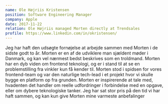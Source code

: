```yaml
---
name: Ole Højriis Kristensen
position: Software Engineering Manager
company: Apple
date: 2017-11-22
relation: Ole Højriis managed Morten directly at Trendsales
profile: https://www.linkedin.com/in/okristensen/
---
```


Jeg har haft den udsøgte fornøjelse at arbejde sammen med Morten i de sidste godt to år. Morten er en af de udviklere man sjældent møder i Danmark, og kan vel nærmest bedst beskrives som en troldmand. Morten har en dyb viden om frontend teknologi, og er i stand til at se en problemstilling fra vinkler kun få kender til. Morten stod i spidsen for vores frontend-team og var den naturlige tech-lead i et projekt hvor vi skulle bygge en platform op fra grunden. Morten er inspirerende at tale med, hvadenten det handler om reelle udfordringer i forbindelse med en opgave, eller om dybere teknologiske tanker. Jeg har sat stor pris på den tid vi har haft sammen, og kan kun give Morten mine varmeste anbefalinger
